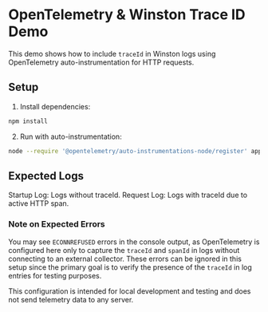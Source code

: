 # OpenTelemetry & Winston Trace ID Demo

This demo shows how to include `traceId` in Winston logs using OpenTelemetry auto-instrumentation for HTTP requests.

## Setup

1. Install dependencies:

```bash
npm install
```
2. Run with auto-instrumentation:
```bash
node --require '@opentelemetry/auto-instrumentations-node/register' app.js
```
## Expected Logs

Startup Log: Logs without traceId.
Request Log: Logs with traceId due to active HTTP span.

### Note on Expected Errors

You may see `ECONNREFUSED` errors in the console output, as OpenTelemetry is configured here only to capture the `traceId` and `spanId` in logs without connecting to an external collector. These errors can be ignored in this setup since the primary goal is to verify the presence of the `traceId` in log entries for testing purposes. 

This configuration is intended for local development and testing and does not send telemetry data to any server.
